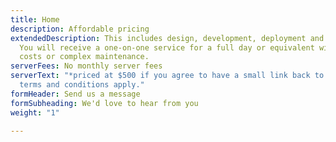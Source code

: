 ```yaml
---
title: Home
description: Affordable pricing
extendedDescription: This includes design, development, deployment and instructions.
  You will receive a one-on-one service for a full day or equivalent with no ongoing
  costs or complex maintenance.
serverFees: No monthly server fees
serverText: "*priced at $500 if you agree to have a small link back to www.hugomint.com,
  terms and conditions apply."
formHeader: Send us a message
formSubheading: We'd love to hear from you
weight: "1"

---
```

